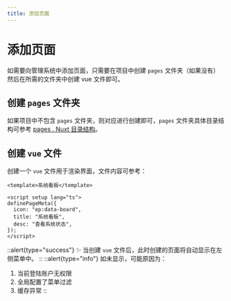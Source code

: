 ```yaml
---
title: 添加页面
---
```


# 添加页面
如需要向管理系统中添加页面，只需要在项目中创建 `pages` 文件夹（如果没有）然后在所需的文件夹中创建 vue 文件即可。

## 创建 `pages` 文件夹
如果项目中不包含 `pages` 文件夹，则对应进行创建即可，`pages` 文件夹具体目录结构可参考 [pages . Nuxt 目录结构](https://nuxt.com/docs/guide/directory-structure/pages)。

## 创建 `vue` 文件
创建一个 `vue` 文件用于渲染界面，文件内容可参考：

```vue
<template>系统看板</template>

<script setup lang="ts">
definePageMeta({
  icon: "ep:data-board",
  title: "系统看板",
  desc: "查看系统状态",
});
</script>
```

::alert{type="success"}
✨ 当创建 `vue` 文件后，此时创建的页面将自动显示在左侧菜单中。
::
::alert{type="info"}
如未显示，可能原因为：
1. 当前登陆账户无权限
2. 全局配置了菜单过滤
3. 缓存异常
::
